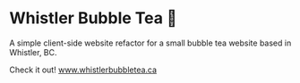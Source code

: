 # Whistler Bubble Tea 🧋
A simple client-side website refactor for a small bubble tea website based in Whistler, BC. 

Check it out! www.whistlerbubbletea.ca 
